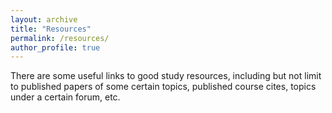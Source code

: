 ```yaml
---
layout: archive
title: "Resources"
permalink: /resources/
author_profile: true
---
```


There are some useful links to good study resources, including but not limit to published papers of some certain topics, published course cites, topics under a certain forum, etc.          










